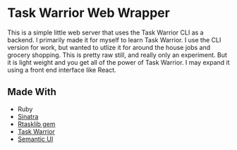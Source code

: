 # Task Warrior Web Wrapper

This is a simple little web server that uses the Task Warrior CLI as a backend.  I primarily made it for myself to learn Task Warrior.  I use the CLI version for work, but wanted to utlize it for around the house jobs and grocery shopping.  This is pretty raw still, and really only an experiment.  But it is light weight and you get all of the power of Task Warrior.  I may expand it using a front end interface like React.

## Made With

- Ruby
- [Sinatra](http://sinatrarb.com/)
- [Rtasklib gem](https://github.com/dropofwill/rtasklib)
- [Task Warrior](https://taskwarrior.org/)
- [Semantic UI](https://semantic-ui.com/)
